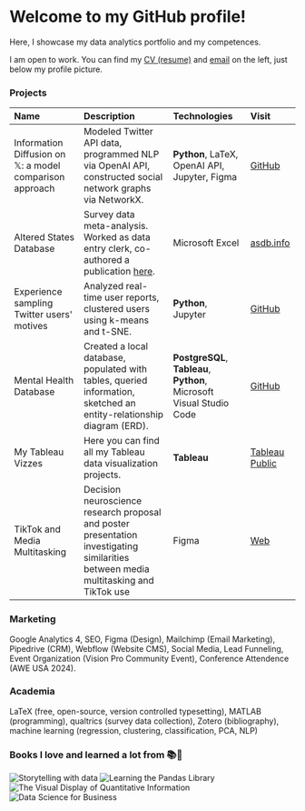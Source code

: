 # Welcome to my GitHub profile!
Here, I showcase my data analytics portfolio and my competences.

I am open to work. You can find my <a href="https://ekinderdiyok.github.io/cv" target="_blank">CV (resume)</a> and [email](mailto:ekin.derdiyok@icloud.com) on the left, just below my profile picture.

### Projects
| Name | Description | Technologies | Visit |
| :--- | :---------- | :----------- | :---- |
| Information Diffusion on 𝕏: a model comparison approach | Modeled Twitter API data, programmed NLP via OpenAI API, constructed social network graphs via NetworkX. | **Python**, LaTeX, OpenAI API, Jupyter, Figma | [GitHub](https://github.com/ekinderdiyok/information-diffusion-on-twitter) |
| Altered States Database | Survey data meta-analysis. Worked as data entry clerk, co-authored a publication [here](https://www.nature.com/articles/s41597-022-01822-4). | Microsoft Excel | [asdb.info](https://asdb.info) |
| Experience sampling Twitter users' motives | Analyzed real-time user reports, clustered users using k-means and t-SNE. | **Python**, Jupyter  | [GitHub](https://github.com/ekinderdiyok/experience-sampling-on-twitter) |
| Mental Health Database | Created a local database, populated with tables, queried information, sketched an entity-relationship diagram (ERD). | **PostgreSQL**, **Tableau**, **Python**, Microsoft Visual Studio Code | [GitHub](https://github.com/ekinderdiyok/mental-health-database) |
| My Tableau Vizzes | Here you can find all my Tableau data visualization projects. | **Tableau** | [Tableau Public](https://public.tableau.com/app/profile/ekinderdiyok) |
| TikTok and Media Multitasking | Decision neuroscience research proposal and poster presentation investigating similarities between media multitasking and TikTok use | Figma | [Web](https://ekinderdiyok.github.io/tiktok-and-media-multitasking/) |

### Marketing
Google Analytics 4, SEO, Figma (Design), Mailchimp (Email Marketing), Pipedrive (CRM), Webflow (Website CMS), Social Media, Lead Funneling, Event Organization (Vision Pro Community Event), Conference Attendence (AWE USA 2024).

### Academia
LaTeX (free, open-source, version controlled typesetting), MATLAB (programming), qualtrics (survey data collection), Zotero (bibliography), machine learning (regression, clustering, classification, PCA, NLP)

### Books I love and learned a lot from 📚🐛
![Storytelling with data](https://drive.google.com/thumbnail?id=12Awyy36mNOVRb3FgWeBJSwm4HRPemh37) 
![Learning the Pandas Library](https://drive.google.com/thumbnail?id=12npdlqdtQzBsq6JkuMEzAx_AyVtAfSls) 
![The Visual Display of Quantitative Information](https://drive.google.com/thumbnail?id=1LfDjmb6BPx_9_0obdAk-WDbvKyLCIp-Q) 
![Data Science for Business](https://drive.google.com/thumbnail?id=1mEHbUa0YJf6HMzr5V_cUnXj85LkdI1wk)
